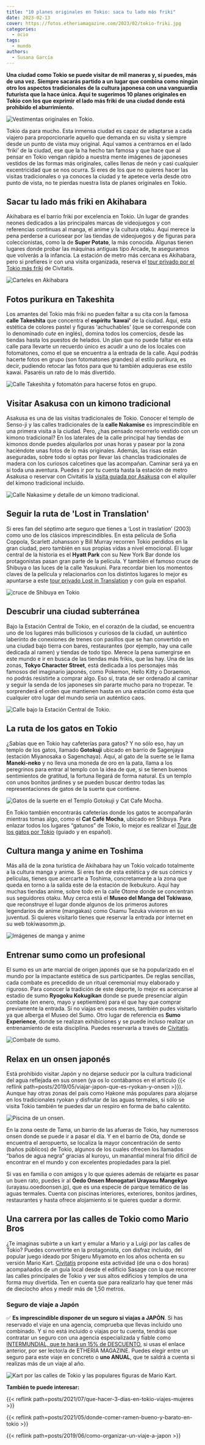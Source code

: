 ```yaml
---
title: "10 planes originales en Tokio: saca tu lado más friki"
date: 2023-02-13
cover: https://fotos.etheriamagazine.com/2023/02/tokio-friki.jpg
categories: 
  - ocio
tags: 
  - mundo
authors: 
  - Susana García
---
```


**Una ciudad como Tokio se puede visitar de mil maneras y, si puedes, más de una vez. 
Siempre sacarás partido a un lugar que combina como ningún otro los aspectos 
tradicionales de la cultura japonesa con una vanguardia futurista que la hace única. 
Aquí te sugerimos 10 planes originales en Tokio con los que exprimir el lado más friki 
de una ciudad donde está prohibido el aburrimiento.** 

![Vestimentas originales en Tokio.](https://fotos.etheriamagazine.com/2023/02/tokio-friki.jpg "'Looks' muy originales en Tokio. © TCVB")

Tokio da para mucho. Esta inmensa ciudad es capaz de adaptarse a cada viajero para 
proporcionarle aquello que demanda en su visita y siempre desde un punto de vista muy 
original. Aquí vamos a centrarnos en el lado ‘friki’ de la ciudad, ese que la ha hecho 
tan famosa y que hace que al pensar en Tokio vengan rápido a nuestra mente imágenes de 
japoneses vestidos de las formas más originales, calles llenas de neón y casi cualquier 
excentricidad que se nos ocurra. Si eres de los que no quieres hacer las visitas 
tradicionales o ya conoces la ciudad y te apetece verla desde otro punto de vista, no te 
pierdas nuestra lista de planes originales en Tokio. 

## Sacar tu lado más friki en Akihabara

Akihabara es el barrio friki por excelencia en Tokio. Un lugar de grandes neones 
dedicados a las principales marcas de videojuegos y con referencias continuas al manga, 
el anime y la cultura otaku. Aquí merece la pena perderse a curiosear por las tiendas de 
videojuegos y de figuras para coleccionistas, como la de **Super Potato**, la más 
conocida. Algunas tienen lugares donde probar las máquinas antiguas tipo Arcade, te 
aseguramos que volverás a la infancia. La estación de metro más cercana es Akihabara, 
pero si prefieres ir con una visita organizada, reserva el [tour privado por el Tokio 
más friki](https://www.civitatis.com/es/tokio/tour-tokio-friki/?aid=10211) de Civitatis. 

![Carteles en Akihabara](https://fotos.etheriamagazine.com/2023/02/Tokio-Akihabara-carteles.jpg "Carteles en Akihabara. © SG")

## Fotos purikura en Takeshita

Los amantes del Tokio más friki no pueden faltar a su cita con la famosa **calle 
Takeshita** que concentra el **espíritu ‘kawai’** de la ciudad. Aquí, esta estética de 
colores pastel y figuras ‘achuchables’ (que se corresponde con lo denominado _cute_ en 
inglés), domina todos los comercios, desde las tiendas hasta los puestos de helados. Un 
plan que no puede faltar en esta calle para llevarte un recuerdo único es acudir a uno 
de los locales con fotomatones, como el que se encuentra a la entrada de la calle. Aquí 
podrás hacerte fotos en grupo (son fotomatones grandes) al estilo purikura, es decir, 
pudiendo retocar las fotos para que tú también adquieras ese estilo kawai. Pasaréis un 
rato de lo más divertido. 

![Calle Takeshita y fotomatón para hacerse fotos en grupo.](https://fotos.etheriamagazine.com/2023/02/tokio-takeshita.jpg "Calle Takeshita y fotomatón para hacerse fotos en grupo. © SG")

## Visitar Asakusa con un kimono tradicional

Asakusa es una de las visitas tradicionales de Tokio. Conocer el templo de Senso-ji y 
las calles tradicionales de la **calle Nakamise** es imprescindible en una primera 
visita a la ciudad. Pero, ¿has pensado recorrerlo vestido con un kimono tradicional? En 
los laterales de la calle principal hay tiendas de kimonos donde puedes alquilarlos por 
unas horas y pasear por la zona haciéndote unas fotos de lo más originales. Además, las 
risas están aseguradas, sobre todo si optas por llevar las chanclas tradicionales de 
madera con los curiosos calcetines que las acompañan. Caminar será ya en sí toda una 
aventura. Puedes ir por tu cuenta hasta la estación de metro Asakusa o reservar con 
Civitatis la [visita guiada por 
Asakusa](https://www.civitatis.com/es/tokio/visita-guiada-asakusa/?aid=10211) con el 
alquiler del kimono tradicional incluido. 

![Calle Nakasime y detalle de un kimono tradicional.](https://fotos.etheriamagazine.com/2023/02/Tokio-Nakasime-kimono.jpg "Calle Nakasime y detalle de un kimono tradicional. © SG")

## Seguir la ruta de 'Lost in Translation'

Si eres fan del séptimo arte seguro que tienes a ‘Lost in traslation’ (2003) como uno de 
los clásicos imprescindibles. En esta película de Sofia Coppola, Scarlett Johansson y 
Bill Murray recorren Tokio perdidos en la gran ciudad, pero también en sus propias vidas 
a nivel emocional. El lugar central de la historia es el **Hyatt Park** con su New York 
Bar donde los protagonistas pasan gran parte de la película. Y también el famoso cruce 
de Shibuya o las luces de la calle Yasukuni. Para recordar bien los momentos claves de 
la película y relacionarlos con los distintos lugares lo mejor es apuntarse a este [tour 
privado Lost in 
Translation](https://www.civitatis.com/es/tokio/tour-lost-in-translation/?aid=10211) y 
con guía en español. 

![cruce de Shibuya en Tokio](https://fotos.etheriamagazine.com/2023/02/tokio-shibuya.jpg "El cruce de Shibuya es uno de los escenarios de 'Lost in Translation'. © Jezael Melgoza")

## Descubrir una ciudad subterránea

Bajo la Estación Central de Tokio, en el corazón de la ciudad, se encuentra uno de los 
lugares más bulliciosos y curiosos de la ciudad, un auténtico laberinto de conexiones de 
trenes con pasillos que se han convertido en una ciudad bajo tierra con bares, 
restaurantes (por ejemplo, hay una calle dedicada al ramen) y tiendas de todo tipo. 
Merece la pena sumergirse en este mundo e ir en busca de las tiendas más frikis, que las 
hay. Una de las zonas, **Tokyo Character Street**, está dedicada a los personajes más 
famosos del imaginario japonés, como Pokemon, Hello Kitty o Doraemon, no podrás 
resistirte a comprar algo. Eso sí, trata de ser ordenado al caminar y seguir la senda de 
los japoneses sin pararte mucho para no tropezar. Te sorprenderá el orden que mantienen 
hasta en una estación como ésta que cualquier otro lugar del mundo sería un auténtico 
caos. 

![Calle bajo la Estación Central de Tokio.](https://fotos.etheriamagazine.com/2023/02/tokio-estacion-central.jpg "Calle bajo la Estación Central de Tokio. © TCVB")

## La ruta de los gatos en Tokio

¿Sabías que en Tokio hay cafeterías para gatos? Y no sólo eso, hay un templo de los 
gatos, llamado **Gotokuji** ubicado en barrio de Sagenjaya (estación Miyanosaka o 
Sagenchaya). Aquí, al gato de la suerte se le llama **Maneki-neko** y no lleva una 
moneda de oro en la pata, llama a los peregrinos para entrar al templo con la idea de 
que, si se tienen buenos sentimientos de gratitud, la fortuna llegará de forma natural. 
Es un templo con unos bonitos jardines y se pueden buscar dentro todas las 
representaciones de gatos de la suerte que contiene. 

![Gatos de la suerte en el Templo Gotokuji y Cat Cafe Mocha.](https://fotos.etheriamagazine.com/2023/02/tokio-gatos.jpg "Gatos de la suerte en el Templo Gotokuji y Cat Cafe Mocha.")

En Tokio también encontrarás cafeterías donde los gatos te acompañarán mientras tomas 
algo, como el **Cat Café Mocha**, ubicado en Shibuya. Para enlazar todos los lugares 
“gatunos” de Tokio, lo mejor es realizar el [Tour de los gatos por 
Tokio](https://www.civitatis.com/es/tokio/tour-gatos-tokio/?aid=10211) (guiado y en 
español). 

## Cultura manga y anime en Toshima

Más allá de la zona turística de Akihabara hay un Tokio volcado totalmente a la cultura 
manga y anime. Si eres fan de esta estética y de sus cómics y películas, tienes que 
acercarte a Toshima, concretamente a la zona que queda en torno a la salida este de la 
estación de Ikebukuro. Aquí hay muchas tiendas anime, sobre todo en la calle Otome donde 
se concentran sus seguidores otaku. Muy cerca está el **Museo del Manga del Tokiwaso**, 
que reconstruye el lugar donde algunos de los primeros autores legendarios de anime 
(mangakas) como Osamu Tezuka vivieron en su juventud. Si quieres visitarlo tienes que 
reservar la entrada por internet en su web tokiwasomm.jp. 

![Imágenes de manga y anime](https://fotos.etheriamagazine.com/2023/02/Tokio-manga.jpg "Imágenes de manga y anime. © Dex Ezequiel")

## Entrenar sumo como un profesional

El sumo es un arte marcial de origen japonés que se ha popularizado en el mundo por la 
impactante estética de sus participantes. De reglas sencillas, cada combate es precedido 
de un ritual ceremonial muy elaborado y riguroso. Para conocer la tradición de este 
deporte, lo mejor es acercarse al estadio de sumo **Ryogoku Kokugikan** donde se puede 
presenciar algún combate (en enero, mayo y septiembre) para el que hay que comprar 
previamente la entrada. Si no viajas en esos meses, también pudes visitarlo ya que 
alberga el Museo del Sumo. Otro lugar de referencia es **Sumo Experience**, donde se 
realizan exhibiciones y se puede incluso realizar un entrenamiento de esta disciplina. 
Puedes reservarla a través de 
[Civitatis](https://www.civitatis.com/es/tokio/visita-entrenamiento-sumo/?aid=10211). 

![Combate de sumo.](https://fotos.etheriamagazine.com/2023/02/tokio-sumo.jpg "Combate de sumo. © Bob Fisher")

## Relax en un onsen japonés

Está prohibido visitar Japón y no dejarse seducir por la cultura tradicional del agua 
reflejada en sus onsen (ya os lo contábamos en el artículo {{< reflink 
path=posts/2019/05/viajar-japon-que-es-ryokan-y-onsen >}}). Aunque hay otras zonas del 
país como Hakone más populares para alojarse en los tradicionales ryokan y disfrutar de 
las aguas termales, si sólo se visita Tokio también te puedes dar un respiro en forma de 
baño calentito. 

![Piscina de un onsen.](https://fotos.etheriamagazine.com/2023/02/tokio-onsen.jpg "Piscina de un onsen. © TCVB")

En la zona oeste de Tama, un barrio de las afueras de Tokio, hay numerosos onsen donde 
se puede ir a pasar el día. Y en el barrio de Ota, donde se encuentra el aeropuerto, se 
localiza la mayor concentración de sento (baños públicos) de Tokio, algunos de los 
cuales ofrecen los llamados “baños de agua negra” gracias al kuroyu, un manantial 
mineral frío difícil de encontrar en el mundo y con excelentes propiedades para la piel. 

Si vas en familia o con amigos y lo que quieres además de relajarte es pasar un buen 
rato, puedes ir al **Oedo Onsen Monogatari Urayasu Mangekyo** (urayasu.ooedoonsen.jp), 
que es una especie de parque temático de las aguas termales. Cuenta con piscinas 
interiores, exteriores, bonitos jardines, restaurantes y hasta ofrece alojamiento si te 
quieres quedar a dormir. 

## Una carrera por las calles de Tokio como Mario Bros

¿Te imaginas subirte a un kart y emular a Mario y a Luigi por las calles de Tokio? 
Puedes convertirte en la protagonista, con disfraz incluido, del popular juego ideado 
por Shigeru Miyamoto en los años ochenta en su versión Mario Kart. 
[Civitatis](https://www.civitatis.com/es/tokio/tour-kart-tokio/?aid=10211) propone esta 
actividad (de una o dos horas) acompañados de un guía local desde el edificio Sasage con 
la que recorrer las calles principales de Tokio y ver sus altos edificios y templos de 
una forma muy divertida. Ten en cuenta que para realizarlo hay que tener más de 
dieciocho años y medir más de 1,50 metros. 

### Seguro de viaje a Japón

✅ **Es imprescindible disponer de un seguro si viajas a JAPÓN**. Si has reservado el 
viaje en una agencia, comprueba que llevas incluido uno combinado. Y si no está incluido 
o viajas por tu cuenta, tendrás que contratar un seguro con una agencia especializada y 
fiable como [INTERMUNDIAL, que te hará un 15% de 
DESCUENTO](https://clk.tradedoubler.com/click?p=281568&a=3132464&url=https%3A%2F%2Fwww.intermundial.es%2Fafiliados%2Fseguros-de-viaje-recomendado%3Ftduid%3Da2505c6202eb9ec08ada064bcce8aa48%26utm_source%3DTradedoubler%26utm_medium%3D1%26utm_campaign%3DGeneral%26utm_content%3D3132464%26utm_term%3D3132464), 
si usas el enlace anterior, por ser lector/a de ETHERIA MAGAZINE. Puedes elegir entre un 
seguro para este viaje en concreto o **uno ANUAL**, que te saldrá a cuenta si realizas 
más de un viaje al año. 

![Kart por las calles de Tokio y las populares figuras de Mario Kart.](https://fotos.etheriamagazine.com/2023/02/tokio-mario-kart.jpg "Kart por las calles de Tokio y las populares figuras de Mario Kart. © Ajay Murthy/Ravi Palwe")

**También te puede interesar:** 

{{< reflink path=posts/2021/07/que-hacer-3-dias-en-tokio-viajes-mujeres >}} 

{{< reflink path=posts/2021/05/donde-comer-ramen-bueno-y-barato-en-tokio >}} 

{{< reflink path=posts/2019/06/como-organizar-un-viaje-a-japon >}}
